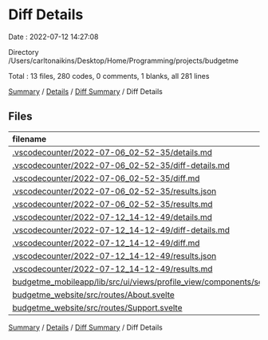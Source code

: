 # Diff Details

Date : 2022-07-12 14:27:08

Directory /Users/carltonaikins/Desktop/Home/Programming/projects/budgetme

Total : 13 files,  280 codes, 0 comments, 1 blanks, all 281 lines

[Summary](results.md) / [Details](details.md) / [Diff Summary](diff.md) / Diff Details

## Files
| filename | language | code | comment | blank | total |
| :--- | :--- | ---: | ---: | ---: | ---: |
| [.vscodecounter/2022-07-06_02-52-35/details.md](/.vscodecounter/2022-07-06_02-52-35/details.md) | Markdown | -130 | 0 | -6 | -136 |
| [.vscodecounter/2022-07-06_02-52-35/diff-details.md](/.vscodecounter/2022-07-06_02-52-35/diff-details.md) | Markdown | -24 | 0 | -6 | -30 |
| [.vscodecounter/2022-07-06_02-52-35/diff.md](/.vscodecounter/2022-07-06_02-52-35/diff.md) | Markdown | -34 | 0 | -7 | -41 |
| [.vscodecounter/2022-07-06_02-52-35/results.json](/.vscodecounter/2022-07-06_02-52-35/results.json) | JSON | -1 | 0 | 0 | -1 |
| [.vscodecounter/2022-07-06_02-52-35/results.md](/.vscodecounter/2022-07-06_02-52-35/results.md) | Markdown | -86 | 0 | -7 | -93 |
| [.vscodecounter/2022-07-12_14-12-49/details.md](/.vscodecounter/2022-07-12_14-12-49/details.md) | Markdown | 259 | 0 | 6 | 265 |
| [.vscodecounter/2022-07-12_14-12-49/diff-details.md](/.vscodecounter/2022-07-12_14-12-49/diff-details.md) | Markdown | 97 | 0 | 6 | 103 |
| [.vscodecounter/2022-07-12_14-12-49/diff.md](/.vscodecounter/2022-07-12_14-12-49/diff.md) | Markdown | 49 | 0 | 7 | 56 |
| [.vscodecounter/2022-07-12_14-12-49/results.json](/.vscodecounter/2022-07-12_14-12-49/results.json) | JSON | 1 | 0 | 0 | 1 |
| [.vscodecounter/2022-07-12_14-12-49/results.md](/.vscodecounter/2022-07-12_14-12-49/results.md) | Markdown | 118 | 0 | 7 | 125 |
| [budgetme_mobileapp/lib/src/ui/views/profile_view/components/settings_section.dart](/budgetme_mobileapp/lib/src/ui/views/profile_view/components/settings_section.dart) | Dart | 31 | 0 | 3 | 34 |
| [budgetme_website/src/routes/About.svelte](/budgetme_website/src/routes/About.svelte) | Svelte | 0 | 0 | -1 | -1 |
| [budgetme_website/src/routes/Support.svelte](/budgetme_website/src/routes/Support.svelte) | Svelte | 0 | 0 | -1 | -1 |

[Summary](results.md) / [Details](details.md) / [Diff Summary](diff.md) / Diff Details